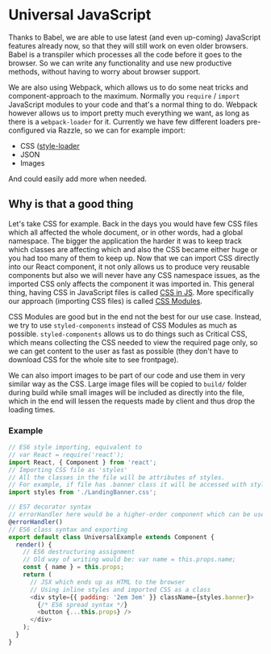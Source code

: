 # Universal JavaScript

Thanks to Babel, we are able to use latest (and even up-coming) JavaScript features already now, so that they will still work on even older browsers. Babel is a transpiler which processes all the code before it goes to the browser. So we can write any functionality and use new productive methods, without having to worry about browser support.

We are also using Webpack, which allows us to do some neat tricks and component-approach to the maximum. Normally you `require` / `import` JavaScript modules to your code and that's a normal thing to do. Webpack however allows us to import pretty much everything we want, as long as there is a `webpack-loader` for it. Currently we have few different loaders pre-configured via Razzle, so we can for example import:

* CSS ([style-loader](https://github.com/webpack/style-loader)
* JSON
* Images

And could easily add more when needed.

## Why is that a good thing

Let's take CSS for example. Back in the days you would have few CSS files which all affected the whole document, or in other words, had a global namespace. The bigger the application the harder it was to keep track which classes are affecting which and also the CSS became either huge or you had too many of them to keep up. Now that we can import CSS directly into our React component, it not only allows us to produce very reusable components but also we will never have any CSS namespace issues, as the imported CSS only affects the component it was imported in. This general thing, having CSS in JavaScript files is called [CSS in JS](https://github.com/MicheleBertoli/css-in-js). More specifically our approach (importing CSS files) is called [CSS Modules](https://github.com/css-modules/css-modules).

CSS Modules are good but in the end not the best for our use case. Instead, we try to use `styled-components` instead of CSS Modules as much as possible. `styled-components` allows us to do things such as Critical CSS, which means collecting the CSS needed to view the required page only, so we can get content to the user as fast as possible (they don't have to download CSS for the whole site to see frontpage).

We can also import images to be part of our code and use them in very similar way as the CSS. Large image files will be copied to `build/` folder during build while small images will be included as directly into the file, which in the end will lessen the requests made by client and thus drop the loading times.

### Example

```javascript
// ES6 style importing, equivalent to
// var React = require('react');
import React, { Component } from 'react';
// Importing CSS file as 'styles'
// All the classes in the file will be attributes of styles.
// For example, if file has .banner class it will be accessed with styles.banner
import styles from './LandingBanner.css';

// ES7 decorator syntax
// errorHandler here would be a higher-order component which can be used as a decorator
@errorHandler()
// ES6 class syntax and exporting
export default class UniversalExample extends Component {
  render() {
    // ES6 destructuring assignment
    // Old way of writing would be: var name = this.props.name;
    const { name } = this.props;
    return (
      // JSX which ends up as HTML to the browser
      // Using inline styles and imported CSS as a class
      <div style={{ padding: '2em 3em' }} className={styles.banner}>
        {/* ES6 spread syntax */}
        <button {...this.props} />
      </div>
    );
  }
}
```
